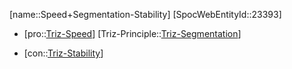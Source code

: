 ﻿---
type: TrizContradiction
aliases:
- Speed+Segmentation-Stability
license: CC BY-SA 4.0
copyright: https://github.com/SpocWeb
IsDeleted: false
IsReadOnly: false
Confidential: public
tags: 
- Triz/Contradiction
---
[name::Speed+Segmentation-Stability]
[SpocWebEntityId::23393]
+ [pro::[Triz-Speed](tech/Triz/Parameter/Triz-Speed.md)]
[Triz-Principle::[Triz-Segmentation](tech/Triz/Principle/Triz-Segmentation.md)]
- [con::[Triz-Stability](tech/Triz/Parameter/Triz-Stability.md)]

